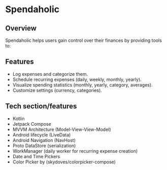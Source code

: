 # Spendaholic

## Overview
Spendaholic helps users gain control over their finances by providing tools to:

## Features
- Log expenses and categorize them.
- Schedule recurring expenses (daily, weekly, monthly, yearly).
- Visualize spending statistics (monthly, yearly, category, averages).
- Customize settings (currency, categories).

## Tech section/features 
- Kotlin
- Jetpack Compose
- MVVM Architecture (Model-View-View-Model)
- Android lifecycle (LiveData)
- Android Navigation (NavHost)
- Proto DataStore (serialization)
- WorkManager (daily worker for recurring expense creation)
- Date and Time Pickers
- Color Picker by (skydoves/colorpicker-compose)